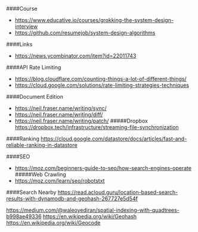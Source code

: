 ####Course
- https://www.educative.io/courses/grokking-the-system-design-interview
- https://github.com/resumejob/system-design-algorithms

####Links
- https://news.ycombinator.com/item?id=22011743

####API Rate Limiting
- https://blog.cloudflare.com/counting-things-a-lot-of-different-things/
- https://cloud.google.com/solutions/rate-limiting-strategies-techniques

####Document Edition
- https://neil.fraser.name/writing/sync/
- https://neil.fraser.name/writing/diff/
- https://neil.fraser.name/writing/patch/
#####Dropbox
https://dropbox.tech/infrastructure/streaming-file-synchronization

####Ranking
https://cloud.google.com/datastore/docs/articles/fast-and-reliable-ranking-in-datastore

####SEO
- https://moz.com/beginners-guide-to-seo/how-search-engines-operate
#####Web Crawling
- https://moz.com/learn/seo/robotstxt

####Search Nearby
https://read.acloud.guru/location-based-search-results-with-dynamodb-and-geohash-267727e5d54f

https://medium.com/@waleoyediran/spatial-indexing-with-quadtrees-b998ae49336
https://en.wikipedia.org/wiki/Geohash
https://en.wikipedia.org/wiki/Geocode
